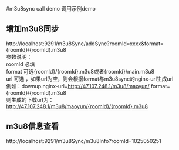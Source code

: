 #m3u8sync call demo 调用示例demo
## 增加m3u8同步
http://localhost:9291/m3u8Sync/addSync?roomId=xxxx&format={roomId}/{roomId}.m3u8  
参数说明：  
roomId 必填  
format 可选{roomId}/{roomId}.m3u8或者{roomId}/main.m3u8  
url 可选 ，如果url为空，则会根据format与m3u8sync的nginx-url生成url  
  例如：downup.nginx-url=http://47.107.248.1/m3u8/maoyun/ format={roomId}/{roomId}.m3u8  
     则生成的下载url为：http://47.107.248.1/m3u8/maoyun/{roomId}/{roomId}.m3u8
## m3u8信息查看
http://localhost:9291/m3u8Sync/m3u8Info?roomId=1025050251
